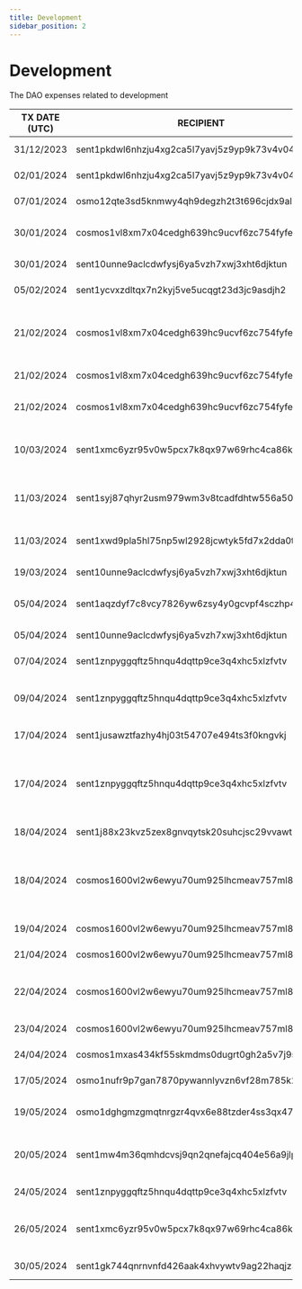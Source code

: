 ```yaml
---
title: Development
sidebar_position: 2
---
```


# Development

The DAO expenses related to development

| TX DATE (UTC) | RECIPIENT                                 | AMOUNT | DESCRIPTION | TX DETAILS
|---------------|-------------------------------------------|--------|-------------|-----------
| 31/12/2023 | sent1pkdwl6nhzju4xg2ca5l7yavj5z9yp9k73v4v04 | 156,250 DVPN | Development Work  | [🔎](https://www.mintscan.io/sentinel/txs/1FFD2E895642CCDC2D5FDA92B5358CCD6E6BFEBCC5F07809B2AAF6BEE160D042?height=14286827)
| 02/01/2024 | sent1pkdwl6nhzju4xg2ca5l7yavj5z9yp9k73v4v04 | 50,000 DVPN | Development Work | [🔎](https://www.mintscan.io/sentinel/txs/724FF5D0D1B92DF801D2AD48B4A7901FEC24D740B33A42A48CCBDBD222A4910A?height=14307276)
| 07/01/2024 | osmo12qte3sd5knmwy4qh9degzh2t3t696cjdx9al72 | 7,503 USDC | Sentinel Explorer | [🔎](https://www.mintscan.io/osmosis/txs/838FCCCF9F39F170E99DACDBB55C4FD46F585514FDE2B9AC4BD9BB29D89155D0?height=13143918)
| 30/01/2024 | cosmos1vl8xm7x04cedgh639hc9ucvf6zc754fyfewhef | 569.271460 ATOM | Properly Design studio 1/2 | [🔎](https://www.mintscan.io/cosmos/tx/677150EBE9E92F6B6952433AC01C063ED71DD0E1ACC0F71EDF7599F2495832AC?height=18941873)
| 30/01/2024 | sent10unne9aclcdwfysj6ya5vzh7xwj3xht6djktun | 768,757 DVPN | JD SDK Development | [🔎](https://www.mintscan.io/sentinel/txs/A4B4B992612716530AEB8E39F43A7A87F7E24E0E85A9876424CE875A6EEEF6E2?height=14722088)
| 05/02/2024 | sent1ycvxzdltqx7n2kyj5ve5ucqgt23d3jc9asdjh2 | 2,000,000 DVPN | V2 VPN | [🔎](https://www.mintscan.io/sentinel/txs/9A08D85F268AD7FD16C1DDB1727DE78ECD099C66B53B96A7C6540861C58C77B0?height=14802736)
| 21/02/2024 | cosmos1vl8xm7x04cedgh639hc9ucvf6zc754fyfewhef | 212.947804 ATOM | Windows App Development from Independent dVPN Team | [🔎](https://www.mintscan.io/cosmos/txs/E71312D2634B12B6BAC745E4A5EA73C98AB0892337C5C9F149222598615E47B3?height=19249592)
| 21/02/2024 | cosmos1vl8xm7x04cedgh639hc9ucvf6zc754fyfewhef | 518.123969 ATOM | Dragon VPN App | [🔎](https://www.mintscan.io/cosmos/txs/B7861EC58E3D4C036AD7EBCDAC553A7D8F3E49109DDE0978E1BD9E8BA2822555)
| 21/02/2024 | cosmos1vl8xm7x04cedgh639hc9ucvf6zc754fyfewhef | 519.477514 ATOM | Properly Design studio 2/2 | [🔎](https://www.mintscan.io/cosmos/txs/74945083D2F2E5D25063D59E7024AB2859ACDD07A8984B5E86FB15461BA93248?height=19253873)
| 10/03/2024 | sent1xmc6yzr95v0w5pcx7k8qx97w69rhc4ca86kf27 | 100,000 DVPN | Payment For Telegram Node Monitor bot | [🔎](https://www.mintscan.io/sentinel/tx/3FCFF55831D27A0EA8DC589B8611DA3E48010A4B5C2C3F722C4F961F8CCD339A?height=15297982)
| 11/03/2024 | sent1syj87qhyr2usm979wm3v8tcadfdhtw556a504j | 39,000 DVPN | Mandarin Translation of Dragon VPN text and links | [🔎](https://www.mintscan.io/sentinel/tx/54A27269DD6B328943332120DE6E08967DC84313423E335356E392CCE97E62EC?height=15312120)
| 11/03/2024 | sent1xwd9pla5hl75np5wl2928jcwtyk5fd7x2dda0t | 2,100,000 DVPN | Properly Studio Design Costs | [🔎](https://www.mintscan.io/sentinel/tx/60CCDF7C9E8BD7C5C26981A6E4D67CCF7189BEA7C17E7C18BB9087B796192A49?height=15313376)
| 19/03/2024 | sent10unne9aclcdwfysj6ya5vzh7xwj3xht6djktun | 726,744 DVPN | JD SDK Development | [🔎](https://www.mintscan.io/sentinel/tx/BF307574B9A5D6E84FD58E748745CB8AEB8EAF736BADD54383B240A85F8DED0D?height=15433947)
| 05/04/2024 | sent1aqzdyf7c8vcy7826yw6zsy4y0gcvpf4sczhp44 | 155,750 DVPN | Indonesian Socials & Mods | [🔎](https://www.mintscan.io/sentinel/tx/8A4588DC7E058E943076238D06ED7F0401565456BF937511AB0C14C2A575C397?height=15673270)
| 05/04/2024 | sent10unne9aclcdwfysj6ya5vzh7xwj3xht6djktun | 1,610,000 DVPN | JD SDK Development | [🔎](https://www.mintscan.io/sentinel/tx/4B9D7A2FB859306C4F926EB96E73CA3DB92B27652B26C6F34F282076ABBEA330?height=15674794)
| 07/04/2024 | sent1znpyggqftz5hnqu4dqttp9ce3q4xhc5xlzfvtv | 500,000 DVPN | Bounty Ipv6 | [🔎](https://www.mintscan.io/sentinel/tx/EDBED03113A7DFAC1B9B38163AB12BF2F3E507B53ED35F26E7B76477167C7271?height=15709127)
| 09/04/2024 | sent1znpyggqftz5hnqu4dqttp9ce3q4xhc5xlzfvtv | 90,000 DVPN | Ipv6 Node Cost + Management Fee | [🔎](https://www.mintscan.io/sentinel/tx/DBD1836EADEC00A679C3DBC9361E7461F0D02A2548298F111F380C8A4274EAEC?height=15735624)
| 17/04/2024 | sent1jusawztfazhy4hj03t54707e494ts3f0kngvkj | 200,000 DVPN | Bounty for Node Script | [🔎](https://www.mintscan.io/sentinel/tx/727FA90A9B38DB661DA0FFDFCA866331F50514C95922325EEDEC7F7C67D0E06A?height=15846653)
| 17/04/2024 | sent1znpyggqftz5hnqu4dqttp9ce3q4xhc5xlzfvtv | 1,000,000 DVPN | Bounty for the IPv6 solution and general other things Busurnode fixed | [🔎](https://www.mintscan.io/sentinel/tx/A204AA04E29E94A67DA9AABAF52B03257ED3FD25D43F4974A924EE308D84D9D9?height=15849990)
| 18/04/2024 | sent1j88x23kvz5zex8gnvqytsk20suhcjsc29vvawt | 1,500,000 DVPN | Node Setup .deb Package | [🔎](https://www.mintscan.io/sentinel/tx/E15D51DD7D098CD5DC05D37F3F6F1E92C8FF3114C62D86D04D31289CAAE2066D?height=15862647)
| 18/04/2024 | cosmos1600vl2w6ewyu70um925lhcmeav757ml88q02yy | 154.339764 ATOM | SOLAR Grant - All whitelabels will be getting Grants from the DAO | [🔎](https://www.mintscan.io/cosmos/tx/3E3DA1F7A6A5A7C4C327138270A180D024B7431C51DB36F09A0A9A3F045BF5F7?height=20053228)
| 19/04/2024 | cosmos1600vl2w6ewyu70um925lhcmeav757ml88q02yy | 120.388010 ATOM | SOLAR Grant | [🔎](https://www.mintscan.io/cosmos/tx/5FBDB195BC4097CBFADF007517F5FAD1B643538B8731EE28FDD1A90A6BE3A427?height=20065603)
| 21/04/2024 | cosmos1600vl2w6ewyu70um925lhcmeav757ml88q02yy | 114.549933 ATOM | SOLAR Grant | [🔎](https://www.mintscan.io/cosmos/tx/73F5024553BF334A0FC450BFBF6DB054EDF3E2E09A519C7258C8104B64A194DB?height=20092468)
| 22/04/2024 | cosmos1600vl2w6ewyu70um925lhcmeav757ml88q02yy | 133.640318 ATOM | SOLAR Grant + PR Campaign Funding | [🔎](https://www.mintscan.io/cosmos/tx/CB45214A3E67E3F83AAF40D441394CEDF4FA611B10D40CCE5A497015CA1C595D?height=20108438)
| 23/04/2024 | cosmos1600vl2w6ewyu70um925lhcmeav757ml88q02yy | 58.202077 ATOM | Contributors - Mods | [🔎](https://www.mintscan.io/cosmos/tx/5A9C07811C07EFACAF547434879288157DD4172093C8B15304FDC5A6F25D3708?height=20129423)
| 24/04/2024 | cosmos1mxas434kf55skmdms0dugrt0gh2a5v7j9sd8cd | 131.095084  ATOM | Breadcrumbs grant | [🔎](https://www.mintscan.io/cosmos/tx/876C5E218ECE40F2775A3BA949C967929E7835B4F2FDC802D8B4DEFF6951B3A4?height=20135843)
| 17/05/2024 | osmo1nufr9p7gan7870pywannlyvzn6vf28m785k28a | 8,360.818321 OSMO | VPN Grants to Teams | [🔎](https://www.mintscan.io/osmosis/tx/C9B9CFADCF8F66D4DB39EA22A030958E6B6458E318A6D40573A4CA0BD5EC8BF3?height=15803709)
| 19/05/2024 | osmo1dghgmzgmqtnrgzr4qvx6e88tzder4ss3qx47du | 800 USDC | Sentinel API Docs via StopLight | [🔎](https://www.mintscan.io/osmosis/tx/340E8DA3CBB28B1719431E38CEC86B4B2FB2A1B492F925AFBC19600881B36C7A?height=15865604)
| 20/05/2024 | sent1mw4m36qmhdcvsj9qn2qnefajcq404e56a9jlp9 | 1,000,000 DVPN | Raspberry Pi Headless server additions | [🔎](https://www.mintscan.io/sentinel/tx/E7CD9BB1171532C566B4EA9CE6AC658A58C2E4747AEA663853A6AB4826B4A2B4?height=16288294)
| 24/05/2024 | sent1znpyggqftz5hnqu4dqttp9ce3q4xhc5xlzfvtv | 250,000 DVPN | Busurnode Services | [🔎](https://www.mintscan.io/sentinel/tx/373895362A267CD1C26A4543786CAC662EBC74E751469746E5D08FDD4C66EBE7?height=16347445)
| 26/05/2024 | sent1xmc6yzr95v0w5pcx7k8qx97w69rhc4ca86kf27 | 500,000 DVPN | Node Network Development Contributor | [🔎](https://www.mintscan.io/sentinel/tx/CCABACE456CA360295F3B1D15DCB5165621E26A10BAF402067089B868A2E02DA?height=16366934)
| 30/05/2024 | sent1gk744qnrnvnfd426aak4xhvywtv9ag22haqjz3 | 100,000 DVPN | Node Bounty | [🔎](https://www.mintscan.io/sentinel/tx/15BE859AA5ECA01AF524AD2AE53B8D9DD43532BD4BAD4F2490EF280A28BD4D87?height=16438765)